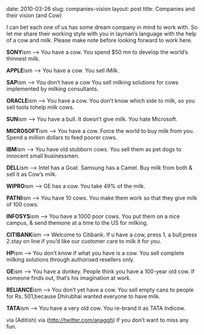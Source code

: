 date: 2010-03-26
slug: companies-vision
layout: post
title: Companies and their vision (and Cow)


<p>I can bet each one of us has some dream company in mind to work with. So let me share their working style with you in layman’s language with the help of a cow and milk. Please make note before looking forward to work here.</p>

<p><strong>SONY</strong>ism –&gt; You have a cow. You spend $50 mn to develop the world’s thinnest milk.</p>

<p><strong>APPLE</strong>ism –&gt; You have a cow. You sell iMilk.</p>

<p><strong>SAP</strong>ism –&gt; You don’t have a cow You sell milking solutions for cows implemented by milking consultants.</p>

<p><strong>ORACLE</strong>ism –&gt; You have a cow. You don’t know which side to milk, so you sell tools tohelp milk cows.</p>

<p><strong>SUN</strong>ism –&gt; You have a bull. It doesn’t give milk. You hate Microsoft.</p>

<p><strong>MICROSOFT</strong>ism –&gt; You have a cow. Force the world to buy milk from you. Spend a million dollars to feed poorer cows.</p>

<p><strong>IBM</strong>ism –&gt; You have old stubborn cows. You sell them as pet dogs to innocent small businessmen.</p>

<p><strong>DELL</strong>ism –&gt; Intel has a Goat. Samsung has a Camel. Buy milk from both &amp; sell it as Cow’s milk.</p>

<p><strong>WIPRO</strong>ism –&gt; GE has a cow. You take 49% of the milk.</p>

<p><strong>PATNI</strong>ism –&gt; You have 10 cows. You make them work so that they give milk of 100 cows.</p>

<p><strong>INFOSYS</strong>ism –&gt; You have a 1000 poor cows. You put them on a nice campus, &amp; send themone at a time to the US for milking.</p>

<p><strong>CITIBANK</strong>ism –&gt; Welcome to Citibank. If u have a cow, press 1, a bull,press 2.stay on line if you’d like our customer care to milk it for you.</p>

<p><strong>HP</strong>ism –&gt; You don’t know if what you have is a cow. You sell complete milking solutions through authorised resellers only.</p>

<p><strong>GE</strong>ism –&gt; You have a donkey. People think you have a 100-year old cow. If someone finds out, that’s his imagination at work.</p>

<p><strong>RELIANCE</strong>ism –&gt; You don’t yet have a cow. You sell empty cans to people for Rs. 501,because Dhirubhai wanted everyone to have milk.</p>

<p><strong>TATA</strong>ism –&gt; You have a very old cow. You re-brand it as TATA Indicow.</p>

<p>via (<a>Aditish</a>) via (<a><a href="http://twitter.com/anaggh" target="_blank">http://twitter.com/anaggh</a></a>) if you don’t want to miss any fun.</p>
